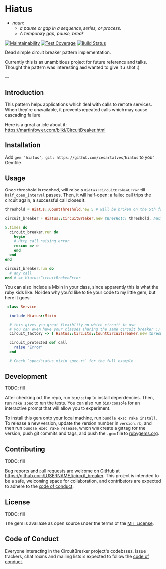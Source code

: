 # Hiatus

* *noun:*
  + *a pause or gap in a sequence, series, or process.*
  + *A temporary gap, pause, break*


[![Maintainability](https://api.codeclimate.com/v1/badges/f525ee829216ceed6006/maintainability)](https://codeclimate.com/github/cesartalves/hiatus/maintainability)
[![Test Coverage](https://api.codeclimate.com/v1/badges/f525ee829216ceed6006/test_coverage)](https://codeclimate.com/github/cesartalves/hiatus/test_coverage)
[![Build Status](https://travis-ci.org/cesartalves/hiatus.svg?branch=master)](https://travis-ci.org/cesartalves/hiatus)

Dead simple circuit breaker pattern implementation.

Currently this is an unambitious project for future reference and talks. Thought the pattern was interesting and wanted to give it a shot :)

--

## Introduction

This pattern helps applications which deal with calls to remote services. When they're unavailable, it prevents repeated calls which may cause cascading failure.

Here is a great article about it: https://martinfowler.com/bliki/CircuitBreaker.html

## Installation

Add `gem 'hiatus', git: https://github.com/cesartalves/hiatus` to your Gemfile

## Usage

Once threshold is reached, will raise a `Hiatus:CircuitBrokenError` till `half_open_interval` passes. Then, it will half-open: a failed call trips the circuit again, a successful call closes it.

```ruby
threshold = Hiatus::CountThreshold.new 5 # will be broken on the 5th failed attempt

circuit_breaker = Hiatus::CircuitBreaker.new threshold: threshold, half_open_interval: 60 # after 60 seconds, circuit is apt to make calls again

5.times do
  circuit_breaker.run do
    begin
    # Http call raising error
    rescue => e
    end
  end
end

circuit_breaker.run do
  # any call
end # => Hiatus:CircuitBrokenError

```

You can also include a Mixin in your class, since apparently this is what the ruby kids like. No idea why you'd like to tie your code to my little gem, but here it goes:

```ruby
 class Service

  include Hiatus::Mixin

  # this gives you great flexiblity on which circuit to use
  # you can even have your classes sharing the same circuit breaker :)
  circuit_factory -> { Hiatus::Circuits::CountCircuitBreaker.new threshold: 3 }

  circuit_protected def call
    raise 'Error'
  end

  # Check `spec/hiatus_mixin_spec.rb` for the full example

```

## Development

TODO: fill

After checking out the repo, run `bin/setup` to install dependencies. Then, run `rake spec` to run the tests. You can also run `bin/console` for an interactive prompt that will allow you to experiment.

To install this gem onto your local machine, run `bundle exec rake install`. To release a new version, update the version number in `version.rb`, and then run `bundle exec rake release`, which will create a git tag for the version, push git commits and tags, and push the `.gem` file to [rubygems.org](https://rubygems.org).

## Contributing

TODO: fill

Bug reports and pull requests are welcome on GitHub at https://github.com/[USERNAME]/circuit_breaker. This project is intended to be a safe, welcoming space for collaboration, and contributors are expected to adhere to the [code of conduct](https://github.com/[USERNAME]/circuit_breaker/blob/master/CODE_OF_CONDUCT.md).

## License

TODO: fill

The gem is available as open source under the terms of the [MIT License](https://opensource.org/licenses/MIT).

## Code of Conduct

Everyone interacting in the CircuitBreaker project's codebases, issue trackers, chat rooms and mailing lists is expected to follow the [code of conduct](https://github.com/[USERNAME]/circuit_breaker/blob/master/CODE_OF_CONDUCT.md).

